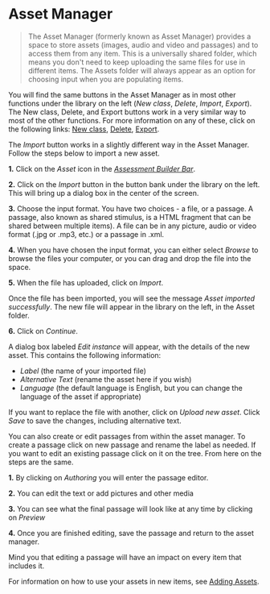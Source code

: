 # Asset Manager


> The Asset Manager (formerly known as Asset Manager) provides a space to store assets (images, audio and video and passages) and to access them from any item. This is a universally shared folder, which means you don't need to keep uploading the same files for use in different items. The Assets folder will always appear as an option for choosing input when you are populating items.

You will find the same buttons in the Asset Manager as in most other functions under the library on the left (*New class*, *Delete*, *Import*, *Export*). The New class, Delete, and Export buttons work in a very similar way to most of the other functions. For more information on any of these, click on the following links: [New class](../appendix/glossary.md#class), [Delete](../appendix/glossary.md#delete), [Export](../appendix/glossary.md#export).

The *Import* button works in a slightly different way in the Asset Manager. Follow the steps below to import a new asset.

**1.**  Click on the _Asset_ icon in the *[Assessment Builder Bar](../appendix/glossary.md#assessment-builder-bar)*.

**2.** Click on the *Import* button in the button bank under the library on the left. This will bring up a dialog box in the center of the screen. 

**3.** Choose the input format. You have two choices - a file, or a passage. A passage, also known as shared stimulus, is a HTML fragment that can be shared between multiple items). A file can be in any picture, audio or video format (.jpg or .mp3, etc.) or a passage in .xml. 

**4.** When you have chosen the input format, you can either select *Browse* to browse the files your computer, or you can drag and drop the file into the space. 

**5.** When the file has uploaded, click on *Import*.

Once the file has been imported, you will see the message *Asset imported successfully*. The new file will appear in the library on the left, in the Asset folder. 

**6.**  Click on *Continue*.

A dialog box labeled _Edit instance_ will appear, with the details of the new asset. This contains the following information:

- *Label* (the name of your imported file)
- *Alternative Text* (rename the asset here if you wish)
- *Language* (the default language is English, but you can change the language of the asset if appropriate)

If you want to replace the file with another, click on *Upload new asset*. Click *Save* to save the changes, including alternative text.

You can also create or edit passages from within the asset manager. To create a passage click on new passage and rename the label as needed. If you want to edit an existing passage click on it on the tree. From here on the steps are the same.

**1.** By clicking on _Authoring_ you will enter the passage editor.

**2.** You can edit the text or add pictures and other media

**3.** You can see what the final passage will look like at any time by clicking on _Preview_

**4.** Once you are finished editing, save the passage and return to the asset manager.

Mind you that editing a passage will have an impact on every item that includes it.

For information on how to use your assets in new items, see [Adding Assets](../items/adding-assets.md).